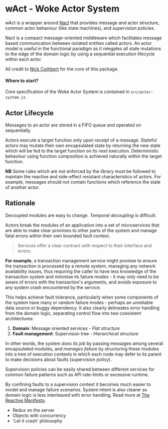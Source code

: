 # wAct - Woke Actor System

wAct is a wrapper around [Nact](https://github.com/ncthbrt/nact) that provides
message and actor structure, common actor behaviour (like state machines), and
supervision policies.

Nact is a compact message-oriented middleware which facilitates message based
communication between isolated entities called actors. An actor model is useful
in the functional paradigm as it relegates all state mutations to the edge of
the domain logic by using a sequential execution lifecycle within each actor.

All credit to [Nick Cuthbert](https://github.com/ncthbrt) for the core of this
package.

#### Where to start?

Core specification of the Woke Actor System is contained in `src/actor-system.js`.

## Actor Lifecycle

Messages to an actor are stored in a FIFO queue and operated on sequentially.

Actors execute a target function only upon receipt of a message. Stateful actors
may mutate their own encapsulated state by returning the new state which will be
fed to the target function on its next execution. Deterministic behaviour using
function composition is achieved naturally within the target function.

**NB** Some rules which are not enforced by the library must be followed to
maintain the reactive and side-effect resistant characteristics of actors. For
example, messages should not contain functions which reference the state of
another actor.

## Rationale

Decoupled modules are easy to change. _Temporal decoupling_ is difficult.

Actors break the modules of an application into a set of microservices that
are able to make clear promises to other parts of the system and manage fatal
errors within their own bounded fault context.

> Services offer a clear contract with respect to their interface and errors.

**For example**, a transaction management service might promise to ensure the
transaction is processed by a remote system, managing any network availability
issues, thus requiring the caller to have less knowledge of the transaction
system and minimise its failure modes - it may only need to be aware of errors
with the transaction's arguments, and avoids exposure to any system crash
encountered by the service.

This helps achieve fault tolerance, particularly when some components of the
system have many or random failure modes - perhaps an unreliable data source or
buggy dependency. It also clearly delineates error handling from the domain
logic, separating control flow into two coexistent architectures:

1. **Domain**: Message oriented services - _Flat structure_
2. **Fault management**: Supervision tree - _Hierarchical structure_

In other words, the system _*does its job*_ by passing messages among several
encapsulated modules, and _*manages failure*_ by structuring these modules into
a tree of execution contexts in which each node may defer to its parent to make
decisions about faults (supervision policy).

Supervision policies can be easily shared between different services for common
failure patterns such as API rate-limits or excessive runtime.

By confining faults to a supervision context it becomes much easier to model and
manage failure scenarios. System intent is also clearer as domain logic is less
interleaved with error handling. Read more at [The Reactive
Manifesto](https://www.reactivemanifesto.org/).

- Redux on the server
- Objects with concurrency
- 'Let it crash' philosophy
